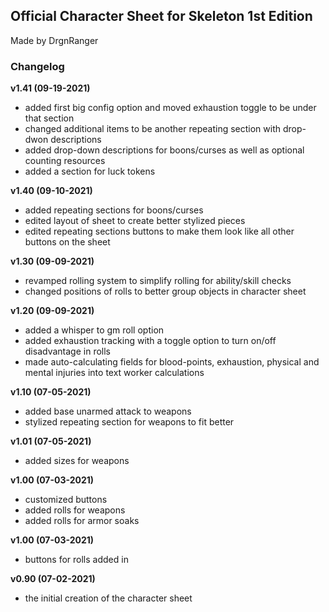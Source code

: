 ## Official Character Sheet for Skeleton 1st Edition 
Made by DrgnRanger

### Changelog
**v1.41 (09-19-2021)**
* added first big config option and moved exhaustion toggle to be under that section
* changed additional items to be another repeating section with drop-dwon descriptions
* added drop-down descriptions for boons/curses as well as optional counting resources
* added a section for luck tokens

**v1.40 (09-10-2021)**
* added repeating sections for boons/curses
* edited layout of sheet to create better stylized pieces
* edited repeating sections buttons to make them look like all other buttons on the sheet

**v1.30 (09-09-2021)**
* revamped rolling system to simplify rolling for ability/skill checks
* changed positions of rolls to better group objects in character sheet

**v1.20 (09-09-2021)**
* added a whisper to gm roll option
* added exhaustion tracking with a toggle option to turn on/off disadvantage in rolls
* made auto-calculating fields for blood-points, exhaustion, physical and mental injuries into text worker calculations

**v1.10 (07-05-2021)**
* added base unarmed attack to weapons
* stylized repeating section for weapons to fit better

**v1.01 (07-05-2021)**
* added sizes for weapons

**v1.00 (07-03-2021)**
* customized buttons
* added rolls for weapons
* added rolls for armor soaks

**v1.00 (07-03-2021)**
* buttons for rolls added in

**v0.90 (07-02-2021)**
* the initial creation of the character sheet
